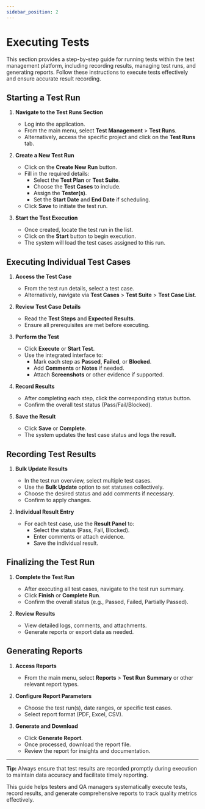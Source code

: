 ```yaml
---
sidebar_position: 2
---
```


# Executing Tests

This section provides a step-by-step guide for running tests within the test management platform, including recording results, managing test runs, and generating reports. Follow these instructions to execute tests effectively and ensure accurate result recording.

## Starting a Test Run

1. **Navigate to the Test Runs Section**
   - Log into the application.
   - From the main menu, select **Test Management** > **Test Runs**.
   - Alternatively, access the specific project and click on the **Test Runs** tab.

2. **Create a New Test Run**
   - Click on the **Create New Run** button.
   - Fill in the required details:
     - Select the **Test Plan** or **Test Suite**.
     - Choose the **Test Cases** to include.
     - Assign the **Tester(s)**.
     - Set the **Start Date** and **End Date** if scheduling.
   - Click **Save** to initiate the test run.

3. **Start the Test Execution**
   - Once created, locate the test run in the list.
   - Click on the **Start** button to begin execution.
   - The system will load the test cases assigned to this run.

## Executing Individual Test Cases

1. **Access the Test Case**
   - From the test run details, select a test case.
   - Alternatively, navigate via **Test Cases** > **Test Suite** > **Test Case List**.

2. **Review Test Case Details**
   - Read the **Test Steps** and **Expected Results**.
   - Ensure all prerequisites are met before executing.

3. **Perform the Test**
   - Click **Execute** or **Start Test**.
   - Use the integrated interface to:
     - Mark each step as **Passed**, **Failed**, or **Blocked**.
     - Add **Comments** or **Notes** if needed.
     - Attach **Screenshots** or other evidence if supported.

4. **Record Results**
   - After completing each step, click the corresponding status button.
   - Confirm the overall test status (Pass/Fail/Blocked).

5. **Save the Result**
   - Click **Save** or **Complete**.
   - The system updates the test case status and logs the result.

## Recording Test Results

1. **Bulk Update Results**
   - In the test run overview, select multiple test cases.
   - Use the **Bulk Update** option to set statuses collectively.
   - Choose the desired status and add comments if necessary.
   - Confirm to apply changes.

2. **Individual Result Entry**
   - For each test case, use the **Result Panel** to:
     - Select the status (Pass, Fail, Blocked).
     - Enter comments or attach evidence.
     - Save the individual result.

## Finalizing the Test Run

1. **Complete the Test Run**
   - After executing all test cases, navigate to the test run summary.
   - Click **Finish** or **Complete Run**.
   - Confirm the overall status (e.g., Passed, Failed, Partially Passed).

2. **Review Results**
   - View detailed logs, comments, and attachments.
   - Generate reports or export data as needed.

## Generating Reports

1. **Access Reports**
   - From the main menu, select **Reports** > **Test Run Summary** or other relevant report types.

2. **Configure Report Parameters**
   - Choose the test run(s), date ranges, or specific test cases.
   - Select report format (PDF, Excel, CSV).

3. **Generate and Download**
   - Click **Generate Report**.
   - Once processed, download the report file.
   - Review the report for insights and documentation.

---

**Tip:** Always ensure that test results are recorded promptly during execution to maintain data accuracy and facilitate timely reporting.

This guide helps testers and QA managers systematically execute tests, record results, and generate comprehensive reports to track quality metrics effectively.